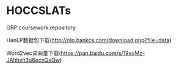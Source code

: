 # HOCCSLATs
GRP coursework repository

HanLP数据包下载(http://nlp.hankcs.com/download.php?file=data)

Word2vec词向量下载(https://pan.baidu.com/s/19sqMz-JAhhxh3o6ecvQxQw)

